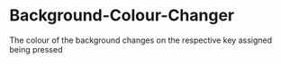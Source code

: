 # Background-Colour-Changer
The colour of the background changes on the respective key assigned being pressed
